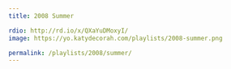 ```yaml
---
title: 2008 Summer

rdio: http://rd.io/x/QXaYuDMoxyI/
image: https://yo.katydecorah.com/playlists/2008-summer.png

permalink: /playlists/2008/summer/
---
```

